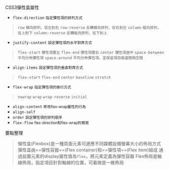 CSS3彈性盒屬性
- `flex-direction` <small>指定彈性項的排列方式</small>

>`row` <small>橫向排列，從左到右</small>
>`row-reverse` <small>反轉橫向排列，從右到左</small>
>`column` <small>縱向排列，從上到下</small>
>`column-reverse` <small>反轉縱向排列，從下到上</small>
- `justify-content` <small>設定彈性項的水平對齊方式</small>

>`flex-start` <small>彈性項置左</small>
>`flex-end` <small>彈性項置右</small>
>`center` <small>彈性項居中</small>
>`space-between` <small>平均分佈彈性項</small>
>`space-around` <small>平均分佈彈性項，並保留項目兩邊間隔空間</small>
- `align-items` <small>設定彈性項的垂直對齊方式</small>

>`flex-start`
>`flex-end`
>`center`
>`baseline`
>`stretch`
- `flex-wrap` <small>指定彈性項的換行方式</small>

>`nowrap`
>`wrap`
>`wrap-reverse`
>`initial`
- `align-content` <small>修改flex-wrap屬性的行為</small>
- `align-self`
- `order` <small>設定彈性項的排列順序</small>
- `flex-flow` <small>flex-direction和flex-wrap的簡寫</small>

要點整理
>彈性盒(Flexbox)是一種頁面元素可適應不同媒體設備螢幕大小的佈局方式
>彈性盒由==彈性容器==(Flex container)和==彈性項==(Flex item)組成
>通過設置元素的display屬性值為`flex`，將元素定義為彈性容器
>Flex佈局是軸線佈局，指定項目針對軸線的位置，可看做是一維佈局
